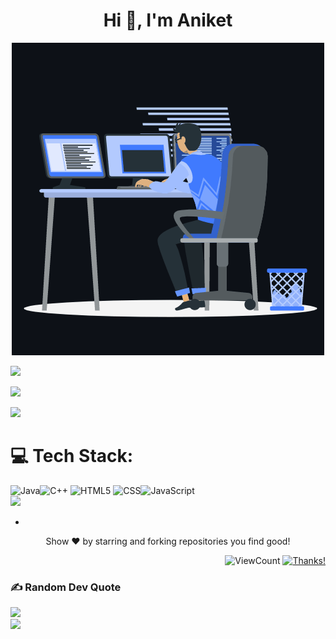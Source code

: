 <h1 align="center">Hi 👋, I'm Aniket</h1>
<p align="center"><img src="animation.gif" width="500" alt="animation.gif"></p>
<img src="https://user-images.githubusercontent.com/73097560/115834477-dbab4500-a447-11eb-908a-139a6edaec5c.gif">             


![](https://komarev.com/ghpvc/?username=devaniket16&color=447ff7&label=Visitor+count)

<img src="https://user-images.githubusercontent.com/73097560/115834477-dbab4500-a447-11eb-908a-139a6edaec5c.gif">

# 💻 Tech Stack:
![Java](https://img.shields.io/badge/java-%23ED8B00.svg?style=for-the-badge&logo=java&logoColor=white)![C++](https://img.shields.io/badge/c++-%2300599C.svg?style=for-the-badge&logo=C++&logoColor=white) ![HTML5](https://img.shields.io/badge/html5-%23E34F26.svg?style=for-the-badge&logo=html5&logoColor=white) ![CSS](https://img.shields.io/badge/CSS-%230072C6.svg?style=for-the-badge&logo=CSS&logoColor=white)![JavaScript](https://img.shields.io/badge/JavaScript-%2300f.svg?style=for-the-badge&logo=JavaScript&logoColor=white) 
<br>
<img src="https://user-images.githubusercontent.com/73097560/115834477-dbab4500-a447-11eb-908a-139a6edaec5c.gif">


*
   
  <p align="center">
    Show ❤️ by starring and forking repositories you find good!
  </p>
</p>

<div align="right">
  
![ViewCount](https://views.whatilearened.today/views/github/devaniket16/devaniket16.svg) [![Thanks!](https://img.shields.io/badge/Thanks%20for%20visiting-!-1EAEDB.svg)](https://devaniket16.github.io/AniketKumarSharma)

</div>

<!-- [![HitCount](http://hits.dwyl.com/devaniket16/devaniket16.svg)](http://hits.dwyl.com/devaniket16/devaniket16) -->


### ✍️ Random Dev Quote
![](https://quotes-github-readme.vercel.app/api?type=horizontal&theme=radical)
<br>
<img src="https://user-images.githubusercontent.com/73097560/115834477-dbab4500-a447-11eb-908a-139a6edaec5c.gif">

